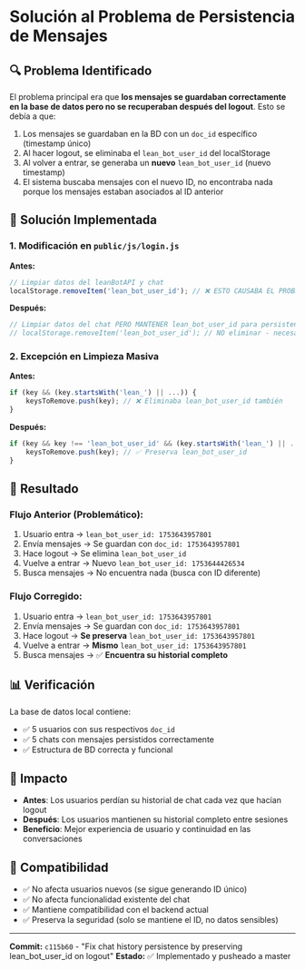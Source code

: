# Solución al Problema de Persistencia de Mensajes

## 🔍 Problema Identificado

El problema principal era que **los mensajes se guardaban correctamente en la base de datos pero no se recuperaban después del logout**. Esto se debía a que:

1. Los mensajes se guardaban en la BD con un `doc_id` específico (timestamp único)
2. Al hacer logout, se eliminaba el `lean_bot_user_id` del localStorage
3. Al volver a entrar, se generaba un **nuevo** `lean_bot_user_id` (nuevo timestamp)
4. El sistema buscaba mensajes con el nuevo ID, no encontraba nada porque los mensajes estaban asociados al ID anterior

## 🔧 Solución Implementada

### 1. Modificación en `public/js/login.js`

**Antes:**
```javascript
// Limpiar datos del leanBotAPI y chat
localStorage.removeItem('lean_bot_user_id'); // ❌ ESTO CAUSABA EL PROBLEMA
```

**Después:**
```javascript
// Limpiar datos del chat PERO MANTENER lean_bot_user_id para persistencia del historial
// localStorage.removeItem('lean_bot_user_id'); // NO eliminar - necesario para historial
```

### 2. Excepción en Limpieza Masiva

**Antes:**
```javascript
if (key && (key.startsWith('lean_') || ...)) {
    keysToRemove.push(key); // ❌ Eliminaba lean_bot_user_id también
}
```

**Después:**
```javascript
if (key && key !== 'lean_bot_user_id' && (key.startsWith('lean_') || ...)) {
    keysToRemove.push(key); // ✅ Preserva lean_bot_user_id
}
```

## 🎯 Resultado

### Flujo Anterior (Problemático):
1. Usuario entra → `lean_bot_user_id: 1753643957801`
2. Envía mensajes → Se guardan con `doc_id: 1753643957801`
3. Hace logout → Se elimina `lean_bot_user_id`
4. Vuelve a entrar → Nuevo `lean_bot_user_id: 1753644426534`
5. Busca mensajes → No encuentra nada (busca con ID diferente)

### Flujo Corregido:
1. Usuario entra → `lean_bot_user_id: 1753643957801`
2. Envía mensajes → Se guardan con `doc_id: 1753643957801`
3. Hace logout → **Se preserva** `lean_bot_user_id: 1753643957801`
4. Vuelve a entrar → **Mismo** `lean_bot_user_id: 1753643957801`
5. Busca mensajes → ✅ **Encuentra su historial completo**

## 📊 Verificación

La base de datos local contiene:
- ✅ 5 usuarios con sus respectivos `doc_id`
- ✅ 5 chats con mensajes persistidos correctamente
- ✅ Estructura de BD correcta y funcional

## 🚀 Impacto

- **Antes**: Los usuarios perdían su historial de chat cada vez que hacían logout
- **Después**: Los usuarios mantienen su historial completo entre sesiones
- **Beneficio**: Mejor experiencia de usuario y continuidad en las conversaciones

## 🔄 Compatibilidad

- ✅ No afecta usuarios nuevos (se sigue generando ID único)
- ✅ No afecta funcionalidad existente del chat
- ✅ Mantiene compatibilidad con el backend actual
- ✅ Preserva la seguridad (solo se mantiene el ID, no datos sensibles)

---

**Commit:** `c115b60` - "Fix chat history persistence by preserving lean_bot_user_id on logout"
**Estado:** ✅ Implementado y pusheado a master